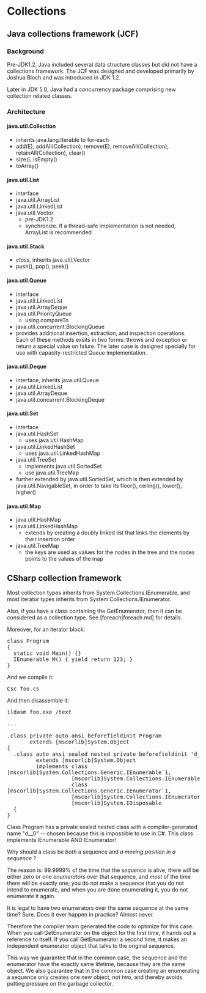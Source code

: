# Collections

## Java collections framework (JCF)

### Background

Pre-JDK1.2, Java included several data structure classes but did not have a
collections framework. The JCF was designed and developed primarily by Joshua
Bloch and was introduced in JDK 1.2.

Later in JDK 5.0, Java had a concurrency package comprising new collection
related classes.

### Architecture

#### java.util.Collection

- inherits java.lang.Iterable to for-each
- add(E), addAll(Collection), remove(E), removeAll(Collection),
  retainAll(Collection), clear()
- size(), isEmpty()
- toArray()

#### java.util.List

- interface
- java.util.ArrayList
- java.util.LinkedList
- java.util.Vector
    - pre-JDK1.2
    - synchronize. If a thread-safe implementation is not needed, ArrayList is
      recommended

#### java.util.Stack

- *class*, inherits java.util.Vector
- push(), pop(), peek()

#### java.util.Queue

- interface
- java.util.LinkedList
- java.util.ArrayDeque
- java.util.PriorityQueue 
    - using compareTo
- java.util.concurrent.BlockingQueue 
- provides additional insertion, extraction, and inspection operations. Each
  of these methods exsits in two forms: throws and exception or return a
  special value on falure. The later case is designed specially for use with
  capacity-restricted Queue implementation.

#### java.util.Deque

- interface, inherits java.util.Queue
- java.util.LinkedList
- java.util.ArrayDeque
- java.util.concurrent.BlockingDeque 

#### java.util.Set

- interface
- java.util.HashSet
    - uses java.util.HashMap
- java.util.LinkedHashSet
    - uses java.util.LinkedHashMap
- java.util.TreeSet 
    - implements java.util.SortedSet
    - use java.util.TreeMap
- further extended by java.util.SortedSet, which is then extended by
  java.util.NavigableSet, in order to take its floor(), ceiling(), lower(),
  higher()

#### java.util.Map

- java.util.HashMap
- java.util.LinkedHashMap
    - extends by creating a doubly linked list that links the elements by
      their insertion order
- java.util.TreeMap
    - the keys are used as values for the nodes in the tree and the nodes
      points to the values of the map

## CSharp collection framework

Most collection types inherits from System.Collections.IEnumerable, and most
iterator types inherits from System.Collections.IEnumerator. 

Also, if you have a class containing the GetEnumerator, then it can be
considered as a collection type. See [foreach|foreach.md] for details.

Moreover, for an iterator block:

<pre>
class Program
{
  static void Main() {}
  IEnumerable<int> M() { yield return 123; } 
}
</pre>

And we compile it:

<pre>
Csc foo.cs
</pre>
And then disassemble it:

<pre>
ildasm foo.exe /text
</pre>

<pre>
...

.class private auto ansi beforefieldinit Program
       extends [mscorlib]System.Object
{
  .class auto ansi sealed nested private beforefieldinit '<M>d__0'
         extends [mscorlib]System.Object
         implements class
[mscorlib]System.Collections.Generic.IEnumerable`1<int32>,
                    [mscorlib]System.Collections.IEnumerable,
                    class
[mscorlib]System.Collections.Generic.IEnumerator`1<int32>,
                    [mscorlib]System.Collections.IEnumerator,
                    [mscorlib]System.IDisposable
  {
}
</pre>



Class Program has a private sealed nested class with a compiler-generated name
"<M>d__0" -- chosen because this is impossible to use in C#.  This class
implements IEnumerable<int> AND IEnumerator<int>!

Why should a class be *both* a sequence and *a moving position in a sequence* ?

The reason is: 99.9999% of the time that the *sequence* is alive, there will
be either zero or one *enumerators* over that sequence, and *most* of the time
there will be exactly one; you do not make a sequence that you do not intend to
enumerate, and when you are done enumerating it, you do not enumerate it again.

It is legal to have two enumerators over the same sequence at the same time?
Sure. Does it ever happen in practice? Almost never.

Therefore the compiler team generated the code to optimize for this case. When
you call GetEnumerator on the object for the first time, it hands out a
reference to itself. If you call GetEnumerator a second time, it makes an
independent enumerator object that talks to the original sequence. 

This way we guarantee that in the common case, the sequence and the enumerator
have the exactly same lifetime, because they are the same object. We also
guarantee that in the common case creating an enumerating a sequence only
creates one new object, not two, and thereby avoids putting pressure on the
garbage collector.
